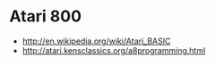 # Atari 800

* http://en.wikipedia.org/wiki/Atari_BASIC
* http://atari.kensclassics.org/a8programming.html
